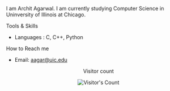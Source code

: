 I am Archit Agarwal. I am currently studying Computer Science in Uninversity of Illinois at Chicago. 

Tools & Skills
- Languages : C, C++, Python

How to Reach me
- Email: aagar@uic.edu

<div align="center"> 
  <p>Visitor count</p>
  <img src="https://profile-counter.glitch.me/{NooNameAvailable}/count.svg" alt="Visitor's Count" />
</div>
